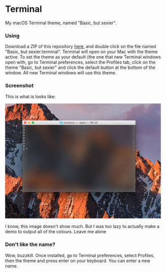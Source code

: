 # Terminal
My macOS Terminal theme, named "Basic, but sexier".

### Using
Download a ZIP of this repository [here](https://github.com/AppleBetas/Terminal/archive/master.zip), and double click on the file named "Basic, but sexier.terminal". Terminal will open on your Mac with the theme active. To set the theme as your default (the one that new Terminal windows open with, go to Terminal preferences, select the Profiles tab, click on the theme "Basic, but sexier" and click the default button at the bottom of the window. All new Terminal windows will use this theme.

### Screenshot

This is what is looks like:

![Screenshot of theme running in Terminal on macOS 10.12 beta 3](/screenshots/1.png?raw=true "Screenshot of theme running in Terminal on macOS 10.12 beta 3")

I know, this image doesn't show much. But I was too lazy to actually make a demo to output all of the colours. Leave me alone

### Don't like the name?

Wow, buzzkill. Once installed, go to Terminal preferences, select Profiles, then the theme and press enter on your keyboard. You can enter a new name.
